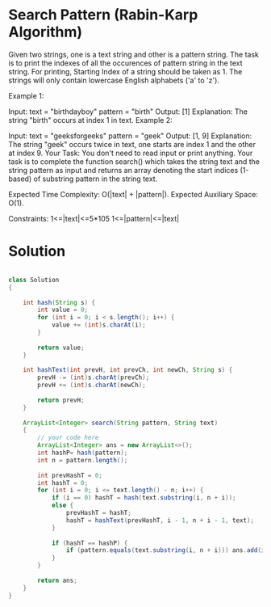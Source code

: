 # Search Pattern (Rabin-Karp Algorithm)

Given two strings, one is a text string and other is a pattern string. The task is to print the indexes of all the occurences of pattern string in the text string. For printing, Starting Index of a string should be taken as 1. The strings will only contain lowercase English alphabets ('a' to 'z').

Example 1:

Input: 
text = "birthdayboy"
pattern = "birth"
Output: 
[1]
Explanation: 
The string "birth" occurs at index 1 in text.
Example 2:

Input:
text = "geeksforgeeks"
pattern = "geek"
Output: 
[1, 9]
Explanation: 
The string "geek" occurs twice in text, one starts are index 1 and the other at index 9.
Your Task:
You don't need to read input or print anything. Your task is to complete the function search() which takes the string text and the string pattern as input and returns an array denoting the start indices (1-based) of substring pattern in the string text. 

Expected Time Complexity: O(|text| + |pattern|).
Expected Auxiliary Space: O(1).

Constraints:
1<=|text|<=5*105
1<=|pattern|<=|text|

# Solution 

```java

class Solution
{
    
    int hash(String s) {
        int value = 0;
        for (int i = 0; i < s.length(); i++) {
            value += (int)s.charAt(i);
        }
        
        return value;
    }
    
    int hashText(int prevH, int prevCh, int newCh, String s) {
        prevH -= (int)s.charAt(prevCh);
        prevH += (int)s.charAt(newCh);
        
        return prevH;
    } 
    
    ArrayList<Integer> search(String pattern, String text)
    {
        // your code here
        ArrayList<Integer> ans = new ArrayList<>();
        int hashP= hash(pattern);
        int n = pattern.length();
        
        int prevHashT = 0;
        int hashT = 0;
        for (int i = 0; i <= text.length() - n; i++) {
            if (i == 0) hashT = hash(text.substring(i, n + i));
            else {
                prevHashT = hashT;
                hashT = hashText(prevHashT, i - 1, n + i - 1, text);
            }
            
            if (hashT == hashP) {
                if (pattern.equals(text.substring(i, n + i))) ans.add(i + 1);
            }
        }  
        
        return ans;
    }
}

```